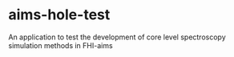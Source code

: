 # aims-hole-test
An application to test the development of core level spectroscopy simulation methods in FHI-aims
